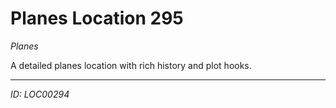 # Planes Location 295

*Planes*

A detailed planes location with rich history and plot hooks.

---
*ID: LOC00294*